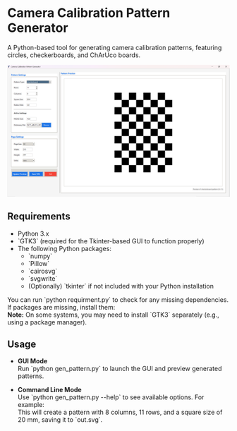 # Camera Calibration Pattern Generator

A Python-based tool for generating camera calibration patterns, featuring circles, checkerboards, and ChArUco boards.

![UI Preview](https://raw.githubusercontent.com/iceoo9621215/calibration-pattern-gui/refs/heads/main/UI%20Preview.png)

## Requirements

- Python 3.x
- \`GTK3\` (required for the Tkinter-based GUI to function properly)
- The following Python packages:
  - \`numpy\`
  - \`Pillow\`
  - \`cairosvg\`
  - \`svgwrite\`
  - (Optionally) \`tkinter\` if not included with your Python installation

You can run \`python requirment.py\` to check for any missing dependencies.  
If packages are missing, install them:  
**Note:** On some systems, you may need to install \`GTK3\` separately (e.g., using a package manager).

## Usage

- **GUI Mode**  
  Run \`python gen_pattern.py\` to launch the GUI and preview generated patterns.

- **Command Line Mode**  
  Use \`python gen_pattern.py --help\` to see available options. For example:  
  This will create a pattern with 8 columns, 11 rows, and a square size of 20 mm, saving it to \`out.svg\`.
